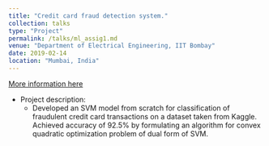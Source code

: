 ```yaml
---
title: "Credit card fraud detection system."
collection: talks
type: "Project"
permalink: /talks/ml_assig1.md
venue: "Department of Electrical Engineering, IIT Bombay"
date: 2019-02-14
location: "Mumbai, India"
---
```

[More information here](/images/ML_assignment_2.tar.gz)

* Project description:
  * Developed an SVM model from scratch for classification of fraudulent credit card transactions on a dataset
taken from Kaggle. Achieved accuracy of 92.5% by formulating an algorithm for convex quadratic optimization problem of dual form of SVM.
